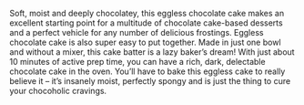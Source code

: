 Soft, moist and deeply chocolatey, this eggless chocolate cake makes an excellent starting point for a multitude of chocolate cake-based desserts and a perfect vehicle for any number of delicious frostings. 
Eggless chocolate cake is also super easy to put together. Made in just one bowl and without a mixer, this cake batter is a lazy baker’s dream! With just about 10 minutes of active prep time, you can have a rich, dark, delectable chocolate cake in the oven.
You’ll have to bake this eggless cake to really believe it – it’s insanely moist, perfectly spongy and is just the thing to cure your chocoholic cravings.
